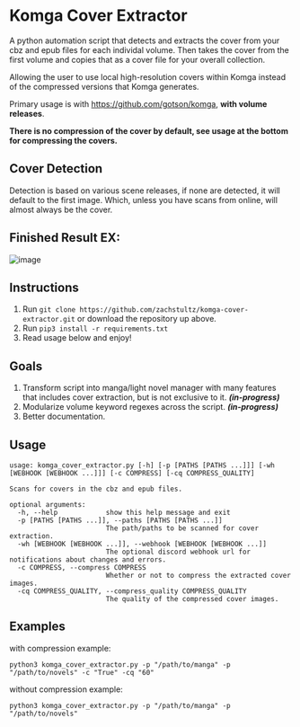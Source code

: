 # Komga Cover Extractor
A python automation script that detects and extracts the cover from your cbz and epub files for each individal volume. 
Then takes the cover from the first volume and copies that as a cover file for your overall collection.

Allowing the user to use local high-resolution covers within Komga instead of the compressed versions that Komga generates.

Primary usage is with https://github.com/gotson/komga, **with volume releases**.

**There is no compression of the cover by default, see usage at the bottom for compressing the covers.**

## Cover Detection
Detection is based on various scene releases, if none are detected, it will default to the first image. Which, unless you have scans from online, will almost always be the cover.

## Finished Result EX:
![image](https://user-images.githubusercontent.com/8385256/152403016-90660098-0b04-4178-babd-87e56ff1b390.png)

## Instructions
1. Run ```git clone https://github.com/zachstultz/komga-cover-extractor.git``` or download the repository up above.
2. Run ```pip3 install -r requirements.txt```
3. Read usage below and enjoy!

## Goals
1. Transform script into manga/light novel manager with many features that includes cover extraction, but is not exclusive to it. ***(in-progress)***
2. Modularize volume keyword regexes across the script. ***(in-progress)***
3. Better documentation.

## Usage
```
usage: komga_cover_extractor.py [-h] [-p [PATHS [PATHS ...]]] [-wh [WEBHOOK [WEBHOOK ...]]] [-c COMPRESS] [-cq COMPRESS_QUALITY]

Scans for covers in the cbz and epub files.

optional arguments:
  -h, --help            show this help message and exit
  -p [PATHS [PATHS ...]], --paths [PATHS [PATHS ...]]
                        The path/paths to be scanned for cover extraction.
  -wh [WEBHOOK [WEBHOOK ...]], --webhook [WEBHOOK [WEBHOOK ...]]
                        The optional discord webhook url for notifications about changes and errors.
  -c COMPRESS, --compress COMPRESS
                        Whether or not to compress the extracted cover images.
  -cq COMPRESS_QUALITY, --compress_quality COMPRESS_QUALITY
                        The quality of the compressed cover images.
```
## Examples
with compression example:
  
  ```python3 komga_cover_extractor.py -p "/path/to/manga" -p "/path/to/novels" -c "True" -cq "60"```

without compression example:
  
  ```python3 komga_cover_extractor.py -p "/path/to/manga" -p "/path/to/novels"```

